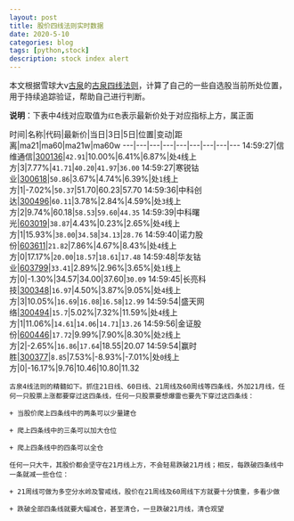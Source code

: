 ```yaml
---
layout: post
title: 股价四线法则实时数据
date: 2020-5-10
categories: blog
tags: [python,stock]
description: stock index alert
---
```



本文根据雪球大v[古泉](https://xueqiu.com/u/7148646888)的[古泉四线法则](https://xueqiu.com/7148646888/130498192)，计算了自己的一些自选股当前所处位置，用于持续追踪验证，帮助自己进行判断。

**说明**：下表中4线对应取值为`红色`表示最新价处于对应指标上方，属正面

时间|名称|代码|最新价|当日|3日|5日|位置|变动|距离|ma21|ma60|ma21w|ma60w
---|---|---|---|---|---|---|---|---
14:59:27|信维通信|[300136](https://xueqiu.com/S/SZ300136)|`42.91`|10.00%|6.41%|6.87%|处`4`线上方|3|7.77%|`41.71`|`40.20`|`41.97`|`36.00`
14:59:27|寒锐钴业|[300618](https://xueqiu.com/S/SZ300618)|`50.86`|3.67%|4.74%|6.39%|处`1`线上方|1|-7.02%|`50.37`|51.70|60.23|57.70
14:59:36|中科创达|[300496](https://xueqiu.com/S/SZ300496)|`60.11`|3.78%|2.84%|4.59%|处`3`线上方|2|9.74%|60.18|`58.53`|`59.60`|`44.35`
14:59:39|中科曙光|[603019](https://xueqiu.com/S/SH603019)|`38.87`|4.43%|0.23%|2.65%|处`4`线上方|1|15.93%|`38.00`|`34.58`|`34.13`|`28.76`
14:59:40|诺力股份|[603611](https://xueqiu.com/S/SH603611)|`21.82`|7.86%|4.67%|8.43%|处`4`线上方|0|17.17%|`20.00`|`18.57`|`18.61`|`17.48`
14:59:48|华友钴业|[603799](https://xueqiu.com/S/SH603799)|`33.41`|2.89%|2.96%|3.65%|处`1`线上方|0|-1.30%|34.57|34.00|37.60|`30.09`
14:59:45|长亮科技|[300348](https://xueqiu.com/S/SZ300348)|`16.97`|4.50%|3.87%|9.05%|处`4`线上方|3|10.05%|`16.69`|`16.08`|`16.58`|`12.99`
14:59:54|盛天网络|[300494](https://xueqiu.com/S/SZ300494)|`15.7`|5.02%|7.32%|11.59%|处`4`线上方|1|11.06%|`14.61`|`14.06`|`14.71`|`13.26`
14:59:56|金证股份|[600446](https://xueqiu.com/S/SH600446)|`17.72`|9.99%|7.90%|8.30%|处`2`线上方|2|-2.65%|`16.86`|`17.64`|18.55|20.07
14:59:54|赢时胜|[300377](https://xueqiu.com/S/SZ300377)|`8.85`|7.53%|-8.93%|-7.01%|处`0`线上方|0|-16.17%|9.76|10.46|10.80|11.32

```
古泉4线法则的精髓如下。抓住21日线、60日线、21周线及60周线等四条线，外加21月线，任何一只股票上涨都要穿过这四条线，任何一只股票要想爆雷也要先下穿过这四条线：

+ 当股价爬上四条线中的两条可以少量建仓

+ 爬上四条线中的三条可以加大仓位

+ 爬上四条线中的四条可以全仓

任何一只大牛，其股价都会坚守在21月线上方，不会轻易跌破21月线；相反，每跌破四条线中一条就减一些仓位：

+ 21周线可做为多空分水岭及警戒线，股价在21周线及60周线下方就要十分慎重，多看少做

+ 跌破全部四条线就要大幅减仓，甚至清仓，一旦跌破21月线，清仓观望
```